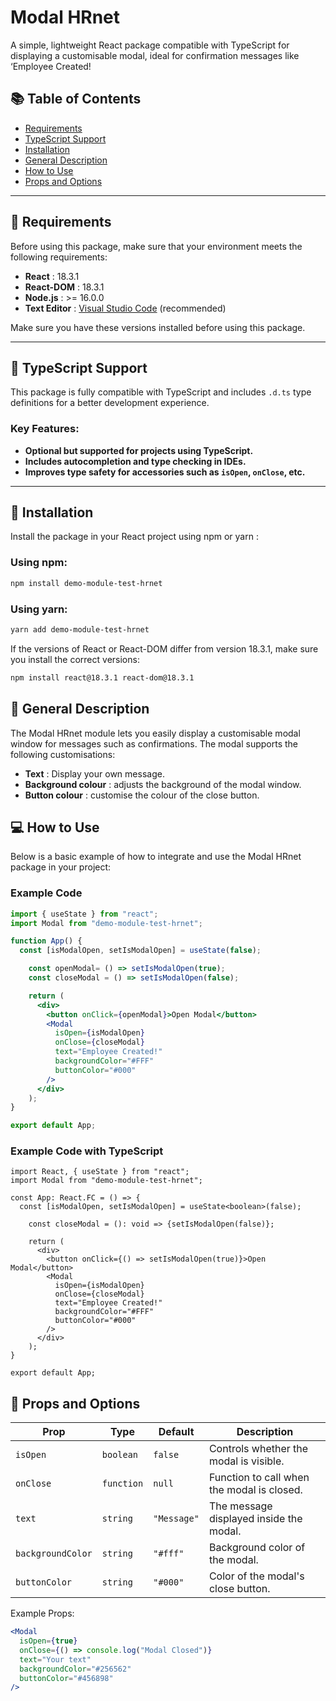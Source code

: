 # Modal HRnet

A simple, lightweight React package compatible with TypeScript for displaying a customisable modal, ideal for confirmation messages like ‘Employee Created!

## 📚 Table of Contents
- [Requirements](#-requirements)
- [TypeScript Support](#-typescript-support)
- [Installation](#-installation)
- [General Description](#-general-description)
- [How to Use](#-how-to-use)
- [Props and Options](#-props-and-options)

---

## 📰 Requirements

Before using this package, make sure that your environment meets the following requirements:

- **React** : 18.3.1
- **React-DOM** : 18.3.1
- **Node.js** : >= 16.0.0
- **Text Editor** : [Visual Studio Code](https://code.visualstudio.com/) (recommended)

Make sure you have these versions installed before using this package.

---

## 🧰 TypeScript Support

This package is fully compatible with TypeScript and includes `.d.ts` type definitions for a better development experience.

### Key Features:
- **Optional but supported for projects using TypeScript.**
- **Includes autocompletion and type checking in IDEs.**
- **Improves type safety for accessories such as `isOpen`, `onClose`, etc.**

---

## 🚀 Installation

Install the package in your React project using npm or yarn :

### Using npm:
```bash
npm install demo-module-test-hrnet
```
### Using yarn:
```bash
yarn add demo-module-test-hrnet
```
If the versions of React or React-DOM differ from version 18.3.1, make sure you install the correct versions:
```bash
npm install react@18.3.1 react-dom@18.3.1
```
## 📝 General Description

The Modal HRnet module lets you easily display a customisable modal window for messages such as confirmations. The modal supports the following customisations:

- **Text** : Display your own message.
- **Background colour** : adjusts the background of the modal window.
- **Button colour** : customise the colour of the close button.

## 💻 How to Use

Below is a basic example of how to integrate and use the Modal HRnet package in your project:

### Example Code

```jsx
import { useState } from "react";
import Modal from "demo-module-test-hrnet";

function App() {
  const [isModalOpen, setIsModalOpen] = useState(false);

    const openModal= () => setIsModalOpen(true);
    const closeModal = () => setIsModalOpen(false);

    return (
      <div>
        <button onClick={openModal}>Open Modal</button>
        <Modal
          isOpen={isModalOpen}
          onClose={closeModal}
          text="Employee Created!"
          backgroundColor="#FFF"
          buttonColor="#000"
        />
      </div>
    );
}

export default App;
```

### Example Code with TypeScript

```tsx
import React, { useState } from "react";
import Modal from "demo-module-test-hrnet";

const App: React.FC = () => {
  const [isModalOpen, setIsModalOpen] = useState<boolean>(false);

    const closeModal = (): void => {setIsModalOpen(false)};

    return (
      <div>
        <button onClick={() => setIsModalOpen(true)}>Open Modal</button>
        <Modal
          isOpen={isModalOpen}
          onClose={closeModal}
          text="Employee Created!"
          backgroundColor="#FFF"
          buttonColor="#000"
        />
      </div>
    );
}

export default App;
```

## 🧐 Props and Options

| Prop              | Type       | Default       | Description                                        |
|-------------------|------------|---------------|----------------------------------------------------|
| `isOpen`          | `boolean`  | `false`       | Controls whether the modal is visible.            |
| `onClose`         | `function` | `null`        | Function to call when the modal is closed.        |
| `text`            | `string`   | `"Message"`   | The message displayed inside the modal.           |
| `backgroundColor` | `string`   | `"#fff"`      | Background color of the modal.                    |
| `buttonColor`     | `string`   | `"#000"`      | Color of the modal's close button.                |

Example Props:
```jsx
<Modal
  isOpen={true}
  onClose={() => console.log("Modal Closed")}
  text="Your text"
  backgroundColor="#256562"
  buttonColor="#456898"
/>
```